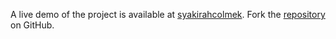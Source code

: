 A live demo of the project is available at [syakirahcolmek](https://syakirahcolmek.pages.dev).
Fork the [repository](https://github.com/polastimirsa) on GitHub.